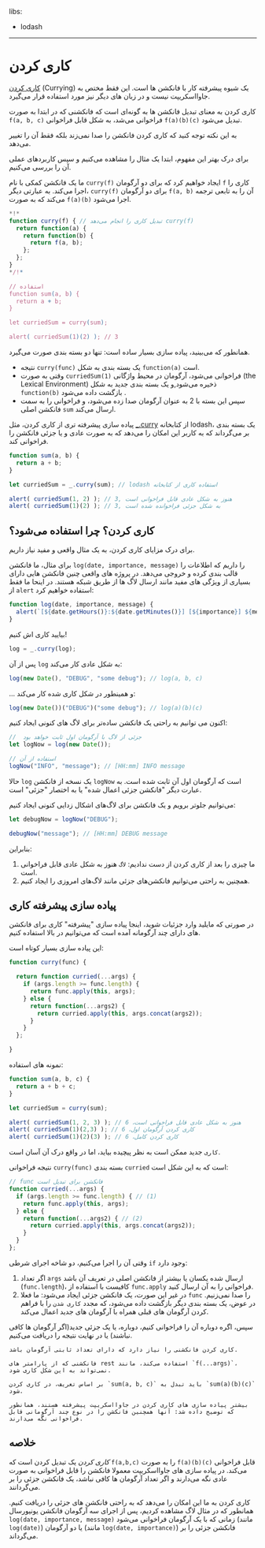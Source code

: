 libs:
  - lodash

---

# کاری کردن 

[کاری کردن](https://en.wikipedia.org/wiki/Currying) (Currying) یک شیوه پیشرفته کار با فانکشن ها است. این فقط مختص به جاوااسکریپت نیست و در زبان های دیگر نیز مورد استفاده قرار می‌گیرد.

کاری کردن به معنای تبدیل فانکشن ها به گونه‌ای است که فانکشنی که در ابتدا به صورت `f(a, b, c)` فراخوانی می‌شد، به شکل قابل فراخوانی `f(a)(b)(c)` تبدیل می‌شود.

به این نکته توجه کنید که کاری کردن فانکشن را صدا نمی‌زند بلکه فقط آن را تغییر می‌دهد.

برای درک بهتر این مفهوم، ابتدا یک مثال را مشاهده می‌کنیم و سپس کاربرد‌های عملی آن را بررسی می‌کنیم.

ما یک فانکشن کمکی با نام `curry(f)` ایجاد خواهیم کرد که برای دو آرگومان `f` کاری را اجرا می‌کند. به عبارتی دیگر، `curry(f)` برای دو آرگومان `f(a, b)` آن را به تابعی ترجمه می‌کند که به صورت `f(a)(b)` اجرا می‌شود.

```js run
*!*
function curry(f) { // تبدیل کاری را انجام می‌دهد curry(f)
  return function(a) {
    return function(b) {
      return f(a, b);
    };
  };
}
*/!*

// استفاده
function sum(a, b) {
  return a + b;
}

let curriedSum = curry(sum);

alert( curriedSum(1)(2) ); // 3
```

همانطور که می‌بینید، پیاده سازی بسیار ساده است: تنها دو بسته بندی صورت می‌گیرد.

- نتیجه `curry(func)` یک بسته بندی به شکل `function(a)` است. 
- وقتی به صورت  `curriedSum(1)` فراخوانی می‌شود، آرگومان در محیط واژگانی (the Lexical Environment) ذخیره می‌شود,و یک بسته بندی جدید به شکل `function(b)` بازگشت داده می‌شود .
- سپس این بسته با 2 به عنوان آرگومان صدا زده می‌شود، و فراخوانی را به سمت فانکشن اصلی `sum` ارسال می‌کند.

پیاده سازی پیشرفته تری از کاری کردن، مثل [_.curry](https://lodash.com/docs#curry) از کتابخانه lodash، یک بسته بندی بر می‌گرداند که به کاربر این امکان را می‌دهد که به صورت عادی و یا جزئی فانکشن را فراخوانی کند.

```js run
function sum(a, b) {
  return a + b;
}

let curriedSum = _.curry(sum); // lodash استفاده کاری از کتابخانه 

alert( curriedSum(1, 2) ); // 3, هنوز به شکل عادی قابل فراخوانی است
alert( curriedSum(1)(2) ); // 3, به شکل جزئی فراخوانده شده است
```

## کاری کردن؟ چرا استفاده می‌شود؟

برای درک مزایای کاری کردن، به یک مثال واقعی و مفید نیاز داریم.

برای مثال، ما فانکشن `log(date, importance, message)` را داریم که اطلاعات را قالب بندی کرده و خروجی می‌دهد. در پروژه های واقعی چنین فانکشن هایی دارای بسیاری از ویژگی های مفید مانند ارسال لاگ ها از طریق شبکه هستند. در اینحا ما فقط از `alert` استفاده خواهیم کرد:

```js
function log(date, importance, message) {
  alert(`[${date.getHours()}:${date.getMinutes()}] [${importance}] ${message}`);
}
```

بیایید کاری اش کنیم!

```js
log = _.curry(log);
```

پس از آن `log` به شکل عادی کار می‌کند:

```js
log(new Date(), "DEBUG", "some debug"); // log(a, b, c)
```

... و همینطور در شکل کاری شده کار می‌کند:

```js
log(new Date())("DEBUG")("some debug"); // log(a)(b)(c)
```

اکنون می توانیم به راحتی یک فانکشن ساده‌تر برای لاگ های کنونی ایجاد کنیم:

```js
//  جزئی از لاگ با آرگومان اول ثابت خواهد بود
let logNow = log(new Date());

// استفاده از آن
logNow("INFO", "message"); // [HH:mm] INFO message
```

حالا `log` یک نسخه از فانکشن `logNow` است که آرگومان اول آن ثابت شده است. به عبارت دیگر "فانکشن جزئی اعمال شده" یا به اختصار "جزئی" است.

می‌توانیم جلوتر برویم و یک فانکشن برای لاگ‌های اشکال زدایی کنونی ایجاد کنیم:

```js
let debugNow = logNow("DEBUG");

debugNow("message"); // [HH:mm] DEBUG message
```

بنابراین:
1. ما چیزی را بعد از کاری کردن از دست ندادیم: `لاگ` هنوز به شکل عادی قابل فراخوانی است.
2. همچنین به راحتی می‌توانیم فانکشن‌های جزئی مانند لاگ‌های امروزی را ایجاد کنیم.

## پیاده سازی پیشرفته کاری

در صورتی که مایلید وارد جزئیات شوید، اینجا پیاده سازی "پیشرفته" کاری برای فانکشن های دارای چند آرگومانه آمده است که می‌توانیم در بالا استفاده کنیم.

این پیاده سازی بسیار کوتاه است:

```js
function curry(func) {

  return function curried(...args) {
    if (args.length >= func.length) {
      return func.apply(this, args);
    } else {
      return function(...args2) {
        return curried.apply(this, args.concat(args2));
      }
    }
  };

}
```

نمونه های استفاده:

```js
function sum(a, b, c) {
  return a + b + c;
}

let curriedSum = curry(sum);

alert( curriedSum(1, 2, 3) ); // هنوز به شکل عادی قابل فراخوانی است، 6
alert( curriedSum(1)(2,3) ); // کاری کردن آرگومان اول، 6
alert( curriedSum(1)(2)(3) ); // کاری کردن کامل، 6
```

 `کاری` جدید ممکن است به نظر پیچیده بیاید، اما در واقع درک آن آسان است.
 
نتیجه فراخوانی `curry(func)` بسته بندی `curried` است که به این شکل است:

```js
// func فانکشن برای تبدیل است
function curried(...args) {
  if (args.length >= func.length) { // (1)
    return func.apply(this, args);
  } else {
    return function(...args2) { // (2)
      return curried.apply(this, args.concat(args2));
    }
  }
};
```

وقتی آن را اجرا می‌کنیم، دو شاخه اجرای شرطی `if` وجود دارد:

1. اگر تعداد `args` ارسال شده یکسان یا بیشتر از فانکشن اصلی در تعریف آن باشد (`func.length`)، کافیست با استفاده از `func.apply` فراخوانی را به آن ارسال کنید.
2. در غیر این صورت، یک فانکشن جزئی ایجاد می‌شود: ما فعلا `func` را صدا نمی‌زنیم. در عوض، یک بسته بندی دیگر بازگشت داده می‌شود، که مجدد `کاری شدن` را با فراهم کردن آرگومان های قبلی همراه با آرگومان های جدید اعمال می‌کند.

سپس، اگره دوباره آن را فراخوانی کنیم، دوباره، یا یک جزئی جدید(اگر آرگومان ها کافی نباشند) یا در نهایت نتیجه را دریافت می‌کنیم.

```smart header="فقط فانکشن هایی با طول ثابت"
کاری کردن فانکشنی را نیاز دارد که دارای تعداد ثابتی آرگومان باشد.

فانکشنی که از پارامتر های rest استفاده می‌کند، مانند `f(...args)`، نمی‌تواند به این شکل کاری شود.
```

```smart header="یکم بیشتر از کاری کردن"
بر اساس تعریف، در کاری کردن `sum(a, b, c)` باید تبدل به `sum(a)(b)(c)` شود.

بیشتر پیاده سازی های کاری کردن در جاوااسکریپت پیشرفته هستند، همانطور که توضیح داده شد: آنها همچنین فانکشن را در نوع چند آرگومانی قابل فراخوانی نگه می‌دارند.
``` 

## خلاصه

*کاری کردن* یک تبدیل کردن است که `f(a,b,c)` را به صورت `f(a)(b)(c)` قابل فراخوانی می‌کند. در پیاده سازی های جاوااسکریپت معمولا فانکشن را قابل فراخوانی به صورت عادی نگه می‌دارند و اگر تعداد آرگومان ها کافی نباشد، یک فانکشن جزئی را بر می‌گردانند.

کاری کردن به ما این امکان را می‌دهد که به راحتی فانکشن های جزئی را دریافت کنیم. همانطور که در مثال لاگ مشاهده کردیم، پس از اجرای سه آرگومان فانکشن یونیورسال `log(date, importance, message)` زمانی که با یک آرگومان فراخوانی می‌شود (مانند `log(date)`) یا دو آرگومان (مانند `log(date, importance)`)  فانکشن جزئی را بر می‌گرداند.

